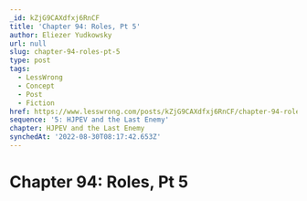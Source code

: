 ```yaml
---
_id: kZjG9CAXdfxj6RnCF
title: 'Chapter 94: Roles, Pt 5'
author: Eliezer Yudkowsky
url: null
slug: chapter-94-roles-pt-5
type: post
tags:
  - LessWrong
  - Concept
  - Post
  - Fiction
href: https://www.lesswrong.com/posts/kZjG9CAXdfxj6RnCF/chapter-94-roles-pt-5
sequence: '5: HJPEV and the Last Enemy'
chapter: HJPEV and the Last Enemy
synchedAt: '2022-08-30T08:17:42.653Z'
---
```


# Chapter 94: Roles, Pt 5
